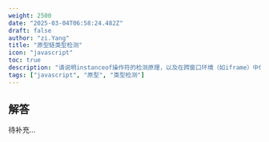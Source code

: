 ```yaml
---
weight: 2500
date: "2025-03-04T06:58:24.482Z"
draft: false
author: "zi.Yang"
title: "原型链类型检测"
icon: "javascript"
toc: true
description: "请说明instanceof操作符的检测原理，以及在跨窗口环境（如iframe）中使用该方法可能存在的问题及解决方案。"
tags: ["javascript", "原型", "类型检测"]
---
```


## 解答

待补充...
